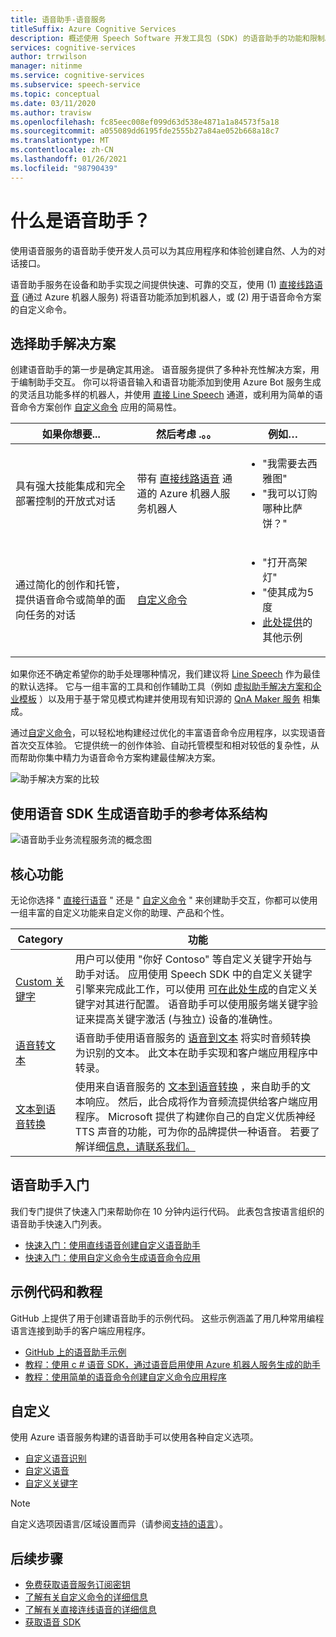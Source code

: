 ```yaml
---
title: 语音助手-语音服务
titleSuffix: Azure Cognitive Services
description: 概述使用 Speech Software 开发工具包 (SDK) 的语音助手的功能和限制。
services: cognitive-services
author: trrwilson
manager: nitinme
ms.service: cognitive-services
ms.subservice: speech-service
ms.topic: conceptual
ms.date: 03/11/2020
ms.author: travisw
ms.openlocfilehash: fc85eec008ef099d63d538e4871a1a84573f5a18
ms.sourcegitcommit: a055089dd6195fde2555b27a84ae052b668a18c7
ms.translationtype: MT
ms.contentlocale: zh-CN
ms.lasthandoff: 01/26/2021
ms.locfileid: "98790439"
---
```

# <a name="what-is-a-voice-assistant"></a>什么是语音助手？

使用语音服务的语音助手使开发人员可以为其应用程序和体验创建自然、人为的对话接口。

语音助手服务在设备和助手实现之间提供快速、可靠的交互，使用 (1) [直接线路语音](direct-line-speech.md) (通过 Azure 机器人服务) 将语音功能添加到机器人，或 (2) 用于语音命令方案的自定义命令。

## <a name="choosing-an-assistant-solution"></a>选择助手解决方案

创建语音助手的第一步是确定其用途。 语音服务提供了多种补充性解决方案，用于编制助手交互。 你可以将语音输入和语音功能添加到使用 Azure Bot 服务生成的灵活且功能多样的机器人，并使用 [直接 Line Speech](direct-line-speech.md) 通道，或利用为简单的语音命令方案创作 [自定义命令](custom-commands.md) 应用的简易性。

| 如果你想要... | 然后考虑 .。。 | 例如… |
|-------------------|------------------|----------------|
|具有强大技能集成和完全部署控制的开放式对话 | 带有 [直接线路语音](direct-line-speech.md) 通道的 Azure 机器人服务机器人 | <ul><li>"我需要去西雅图"</li><li>"我可以订购哪种比萨饼？"</li></ul>
|通过简化的创作和托管，提供语音命令或简单的面向任务的对话 | [自定义命令](custom-commands.md) | <ul><li>"打开高架灯"</li><li>"使其成为5度</li><li>[此处提供](https://speech.microsoft.com/customcommands)的其他示例</li></ul>

如果你还不确定希望你的助手处理哪种情况，我们建议将 [Line Speech](direct-line-speech.md) 作为最佳的默认选择。 它与一组丰富的工具和创作辅助工具（例如 [虚拟助手解决方案和企业模板](/azure/bot-service/bot-builder-enterprise-template-overview) ）以及用于基于常见模式构建并使用现有知识源的 [QnA Maker 服务](../qnamaker/overview/overview.md) 相集成。

通过[自定义命令](custom-commands.md)，可以轻松地构建经过优化的丰富语音命令应用程序，以实现语音首次交互体验。 它提供统一的创作体验、自动托管模型和相对较低的复杂性，从而帮助你集中精力为语音命令方案构建最佳解决方案。

   ![助手解决方案的比较](media/voice-assistants/assistant-solution-comparison.png "助手解决方案的比较")


## <a name="reference-architecture-for-building-a-voice-assistant-using-the-speech-sdk"></a>使用语音 SDK 生成语音助手的参考体系结构

   ![语音助手业务流程服务流的概念图](media/voice-assistants/overview.png "语音助手流")

## <a name="core-features"></a>核心功能

无论你选择 " [直接行语音](direct-line-speech.md) " 还是 " [自定义命令](custom-commands.md) " 来创建助手交互，你都可以使用一组丰富的自定义功能来自定义你的助理、产品和个性。

| Category | 功能 |
|----------|----------|
|[Custom 关键字](./custom-keyword-basics.md) | 用户可以使用 "你好 Contoso" 等自定义关键字开始与助手对话。 应用使用 Speech SDK 中的自定义关键字引擎来完成此工作，可以使用 [可在此处生成](./custom-keyword-basics.md)的自定义关键字对其进行配置。 语音助手可以使用服务端关键字验证来提高关键字激活 (与独立) 设备的准确性。
|[语音转文本](speech-to-text.md) | 语音助手使用语音服务的 [语音到文本](speech-to-text.md) 将实时音频转换为识别的文本。 此文本在助手实现和客户端应用程序中转录。
|[文本到语音转换](text-to-speech.md) | 使用来自语音服务的 [文本到语音转换](text-to-speech.md) ，来自助手的文本响应。 然后，此合成将作为音频流提供给客户端应用程序。 Microsoft 提供了构建你自己的自定义优质神经 TTS 声音的功能，可为你的品牌提供一种语音。 若要了解详细[信息，请联系我们。](mailto:mstts@microsoft.com)

## <a name="getting-started-with-voice-assistants"></a>语音助手入门

我们专门提供了快速入门来帮助你在 10 分钟内运行代码。 此表包含按语言组织的语音助手快速入门列表。

* [快速入门：使用直线语音创建自定义语音助手](quickstarts/voice-assistants.md)
* [快速入门：使用自定义命令生成语音命令应用](quickstart-custom-commands-application.md)

## <a name="sample-code-and-tutorials"></a>示例代码和教程

GitHub 上提供了用于创建语音助手的示例代码。 这些示例涵盖了用几种常用编程语言连接到助手的客户端应用程序。

* [GitHub 上的语音助手示例](https://github.com/Azure-Samples/Cognitive-Services-Voice-Assistant)
* [教程：使用 c # 语音 SDK，通过语音启用使用 Azure 机器人服务生成的助手](tutorial-voice-enable-your-bot-speech-sdk.md)
* [教程：使用简单的语音命令创建自定义命令应用程序](./how-to-develop-custom-commands-application.md)

## <a name="customization"></a>自定义

使用 Azure 语音服务构建的语音助手可以使用各种自定义选项。

* [自定义语音识别](./custom-speech-overview.md)
* [自定义语音](how-to-custom-voice.md)
* [自定义关键字](custom-keyword-overview.md)

> [!NOTE]
> 自定义选项因语言/区域设置而异（请参阅[支持的语言](language-support.md)）。

## <a name="next-steps"></a>后续步骤

* [免费获取语音服务订阅密钥](overview.md#try-the-speech-service-for-free)
* [了解有关自定义命令的详细信息](custom-commands.md)
* [了解有关直接连线语音的详细信息](direct-line-speech.md)
* [获取语音 SDK](speech-sdk.md)